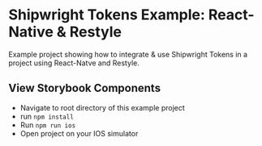 # Shipwright Tokens Example: React-Native & Restyle

Example project showing how to integrate & use Shipwright Tokens in a project using React-Natve and Restyle.

## View Storybook Components
- Navigate to root directory of this example project
- run `npm install`
- Run `npm run ios`
- Open project on your IOS simulator